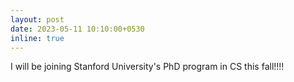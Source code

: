 ```yaml
---
layout: post
date: 2023-05-11 10:10:00+0530
inline: true
---
```


I will be joining Stanford University's PhD program in CS this fall!!!!
